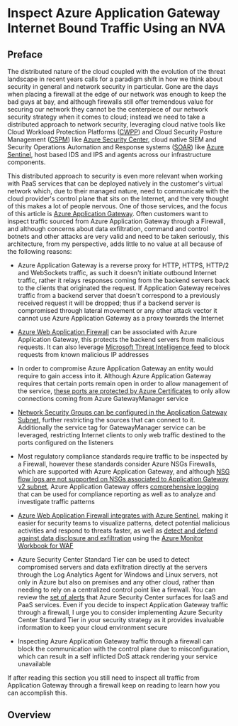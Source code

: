 # Inspect Azure Application Gateway Internet Bound Traffic Using an NVA

## Preface

The distributed nature of the cloud coupled with the evolution of the threat landscape in recent years calls for a paradigm shift in how we think about security in general and network security in particular. Gone are the days when placing a firewall at the edge of our network was enough to keep the bad guys at bay, and although firewalls still offer tremendous value for securing our network they cannot be the centerpiece of our network security strategy when it comes to cloud; instead we need to take a distributed approach to network security, leveraging cloud native tools like Cloud Workload Protection Platforms ([CWPP](https://www.gartner.com/reviews/market/cloud-workload-protection-platforms)) and Cloud Security Posture Management ([CSPM](https://www.gartner.com/documents/3899373/innovation-insight-for-cloud-security-posture-management)) like [Azure Security Center](https://docs.microsoft.com/azure/security-center/security-center-introduction), cloud native SIEM and Security Operations Automation and Response systems ([SOAR](https://www.gartner.com/reviews/market/security-orchestration-automation-and-response-solutions)) like [Azure Sentinel](https://techcommunity.microsoft.com/t5/azure-sentinel/bg-p/AzureSentinelBlog), host based IDS and IPS and agents across our infrastructure components.

This distributed approach to security is even more relevant when working with PaaS services that can be deployed natively in the customer's virtual network which, due to their managed nature, need to communicate with the cloud provider's control plane that sits on the Internet, and the very thought of this makes a lot of people nervous. One of those services, and the focus of this article is [Azure Application Gateway](https://docs.microsoft.com/azure/application-gateway/overview). Often customers want to inspect traffic sourced from Azure Application Gateway through a Firewall, and although concerns about data exfiltration, command and control botnets and other attacks are very valid and need to be taken seriously, this architecture, from my perspective, adds little to no value at all because of the following reasons:

- Azure Application Gateway is a reverse proxy for HTTP, HTTPS, HTTP/2 and WebSockets traffic, as such it doesn't initiate outbound Internet traffic, rather it relays responses coming from the backend servers back to the clients that originated the request. If Application Gateway receives traffic from a backend server that doesn't correspond to a previously received request it will be dropped; thus if a backend server is compromised through lateral movement or any other attack vector it cannot use Azure Application Gateway as a proxy towards the Internet

- [Azure Web Application Firewall](https://docs.microsoft.com/azure/web-application-firewall/ag/ag-overview) can be associated with Azure Application Gateway, this protects the backend servers from malicious requests. It can also leverage [Microsoft Threat Intelligence feed](https://docs.microsoft.com/azure/web-application-firewall/ag/bot-protection-overview) to block requests from known malicious IP addresses

- In order to compromise Azure Application Gateway an entity would require to gain access into it. Although Azure Application Gateway requires that certain ports remain open in order to allow management of the service, [these ports are protected by Azure Certificates](https://docs.microsoft.com/azure/application-gateway/configuration-infrastructure#network-security-groups) to only allow connections coming from Azure GatewayManager service

- [Network Security Groups can be configured in the Application Gateway Subnet](https://docs.microsoft.com/azure/application-gateway/configuration-infrastructure#network-security-groups), further restricting the sources that can connect to it. Additionally the service tag for GatewayManager service can be leveraged, restricting Internet clients to only web traffic destined to the ports configured on the listeners

- Most regulatory compliance standards require traffic to be inspected by a Firewall, however these standards consider Azure NSGs Firewalls, which are supported with Azure Application Gateway, and although [NSG flow logs are not supported on NSGs associated to Application Gateway v2 subnet](https://docs.microsoft.com/azure/application-gateway/application-gateway-faq#are-nsg-flow-logs-supported-on-nsgs-associated-to-application-gateway-v2-subnet), Azure Application Gateway offers [comprehensive logging](https://docs.microsoft.com/azure/application-gateway/application-gateway-diagnostics#diagnostic-logging) that can be used for compliance reporting as well as to analyze and investigate traffic patterns

- [Azure Web Application Firewall integrates with Azure Sentinel](https://techcommunity.microsoft.com/t5/azure-network-security/integrating-azure-web-application-firewall-with-azure-sentinel/ba-p/1720306), making it easier for security teams to visualize patterns, detect potential malicious activities and respond to threats faster, as well as [detect and defend against data disclosure and exfiltration](https://techcommunity.microsoft.com/t5/azure-network-security/part-4-data-disclosure-and-exfiltration-playbook-azure-waf/ba-p/2031269) using the [Azure Monitor Workbook for WAF](https://github.com/Azure/Azure-Network-Security/tree/master/Azure%20WAF/Azure%20Monitor%20Workbook)

- Azure Security Center Standard Tier can be used to detect compromised servers and data exfiltration directly at the servers through the Log Analytics Agent for Windows and Linux servers, not only in Azure but also on premises and any other cloud, rather than needing to rely on a centralized control point like a firewall. You can review the [set of alerts](https://docs.microsoft.com/azure/security-center/alerts-reference) that Azure Security Center surfaces for IaaS and PaaS services. Even if you decide to inspect Application Gateway traffic through a firewall, I urge you to consider implementing Azure Security Center Standard Tier in your security strategy as it provides invaluable information to keep your cloud environment secure

- Inspecting Azure Application Gateway traffic through a firewall can block the communication with the control plane due to misconfiguration, which can result in a self inflicted DoS attack rendering your service unavailable

If after reading this section you still need to inspect all traffic from Application Gateway through a firewall keep on reading to learn how you can accomplish this.

## Overview